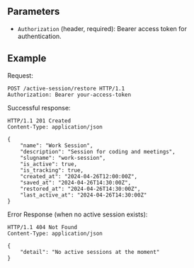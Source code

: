 ## Parameters

- `Authorization` (header, required): Bearer access token for authentication.

## Example

Request:

```http
POST /active-session/restore HTTP/1.1
Authorization: Bearer your-access-token
```

Successful response:

```http
HTTP/1.1 201 Created
Content-Type: application/json

{ 
    "name": "Work Session", 
    "description": "Session for coding and meetings", 
    "slugname": "work-session", 
    "is_active": true, 
    "is_tracking": true, 
    "created_at": "2024-04-26T12:00:00Z", 
    "saved_at": "2024-04-26T14:30:00Z", 
    "restored_at": "2024-04-26T14:30:00Z", 
    "last_active_at": "2024-04-26T14:30:00Z" 
}
```

Error Response (when no active session exists):

```http
HTTP/1.1 404 Not Found
Content-Type: application/json

{ 
    "detail": "No active sessions at the moment"
}
```